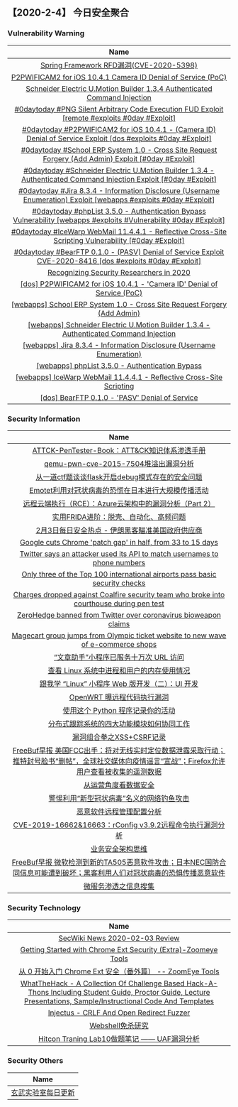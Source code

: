 
 ##   【2020-2-4】 今日安全聚合


###  						       							Vulnerability Warning

|                             Name                             |
| :----------------------------------------------------------: |
|[Spring Framework RFD漏洞(CVE-2020-5398)](https://www.seebug.org/vuldb/ssvid-98127)|
|[P2PWIFICAM2 for iOS 10.4.1 Camera ID Denial of Service (PoC)](https://cxsecurity.com/issue/WLB-2020020010)|
|[Schneider Electric U.Motion Builder 1.3.4 Authenticated Command Injection](https://cxsecurity.com/issue/WLB-2020020006)|
|[#0daytoday #PNG Silent Arbitrary Code Execution FUD Exploit  [remote #exploits  #0day #Exploit]](http://0day.today/exploits/33872)|
|[#0daytoday #P2PWIFICAM2 for iOS 10.4.1 - (Camera ID) Denial of Service Exploit [dos #exploits  #0day #Exploit]](http://0day.today/exploits/33891)|
|[#0daytoday #School ERP System 1.0 - Cross Site Request Forgery (Add Admin) Exploit [#0day #Exploit]](http://0day.today/exploits/33890)|
|[#0daytoday #Schneider Electric U.Motion Builder 1.3.4 - Authenticated Command Injection Exploit [#0day #Exploit]](http://0day.today/exploits/33889)|
|[#0daytoday #Jira 8.3.4 - Information Disclosure (Username Enumeration) Exploit [webapps #exploits  #0day #Exploit]](http://0day.today/exploits/33888)|
|[#0daytoday #phpList 3.5.0 - Authentication Bypass Vulnerability  [webapps #exploits #Vulnerability #0day #Exploit]](http://0day.today/exploits/33887)|
|[#0daytoday #IceWarp WebMail 11.4.4.1 - Reflective Cross-Site Scripting Vulnerability [#0day #Exploit]](http://0day.today/exploits/33886)|
|[#0daytoday #BearFTP 0.1.0 - (PASV) Denial of Service Exploit CVE-2020-8416 [dos #exploits  #0day #Exploit]](http://0day.today/exploits/33885)|
|[Recognizing Security Researchers in 2020](https://msrc-blog.microsoft.com/2020/02/03/recognizing-security-researchers-in-2020/)|
|[[dos] P2PWIFICAM2 for iOS 10.4.1 - 'Camera ID' Denial of Service (PoC)](https://www.exploit-db.com/exploits/47993)|
|[[webapps] School ERP System 1.0 - Cross Site Request Forgery (Add Admin)](https://www.exploit-db.com/exploits/47992)|
|[[webapps] Schneider Electric U.Motion Builder 1.3.4 - Authenticated Command Injection](https://www.exploit-db.com/exploits/47991)|
|[[webapps] Jira 8.3.4 - Information Disclosure (Username Enumeration)](https://www.exploit-db.com/exploits/47990)|
|[[webapps] phpList 3.5.0 - Authentication Bypass](https://www.exploit-db.com/exploits/47989)|
|[[webapps] IceWarp WebMail 11.4.4.1 - Reflective Cross-Site Scripting](https://www.exploit-db.com/exploits/47988)|
|[[dos] BearFTP 0.1.0 - 'PASV' Denial of Service](https://www.exploit-db.com/exploits/47987)|

### 						        							Security Information
|                             Name                                    |
| :----------------------------------------------------------: |
|[ATTCK-PenTester-Book：ATT&CK知识体系渗透手册](https://www.anquanke.com/post/id/197867)|
|[qemu-pwn-cve-2015-7504堆溢出漏洞分析](https://www.anquanke.com/post/id/197638)|
|[从一道ctf题谈谈flask开启debug模式存在的安全问题](https://www.anquanke.com/post/id/197602)|
|[Emotet利用对冠状病毒的恐慌在日本进行大规模传播活动](https://www.anquanke.com/post/id/197843)|
|[远程云端执行（RCE）：Azure云架构中的漏洞分析（Part 2）](https://www.anquanke.com/post/id/197743)|
|[实用FRIDA进阶：脱壳、自动化、高频问题](https://www.anquanke.com/post/id/197670)|
|[2月3日每日安全热点 - 伊朗黑客瞄准美国政府供应商](https://www.anquanke.com/post/id/197833)|
|[Google cuts Chrome 'patch gap' in half, from 33 to 15 days](https://www.zdnet.com/article/google-cuts-chrome-patch-gap-in-half-from-33-to-15-days/#ftag=RSSbaffb68)|
|[Twitter says an attacker used its API to match usernames to phone numbers](https://www.zdnet.com/article/twitter-says-an-attacker-used-its-api-to-match-usernames-to-phone-numbers/#ftag=RSSbaffb68)|
|[Only three of the Top 100 international airports pass basic security checks](https://www.zdnet.com/article/only-three-of-the-top-100-international-airports-pass-basic-security-checks/#ftag=RSSbaffb68)|
|[Charges dropped against Coalfire security team who broke into courthouse during pen test](https://www.zdnet.com/article/charges-dropped-against-penetration-testers-who-broke-into-courthouse/#ftag=RSSbaffb68)|
|[ZeroHedge banned from Twitter over coronavirus bioweapon claims](https://www.zdnet.com/article/zerohedge-banned-from-twitter-over-coronavirus-bioweapon-claims/#ftag=RSSbaffb68)|
|[Magecart group jumps from Olympic ticket website to new wave of e-commerce shops](https://www.zdnet.com/article/magecart-group-jumps-from-olympic-ticket-website-to-new-wave-of-e-commerce-shops/#ftag=RSSbaffb68)|
|[“文章助手”小程序已服务十万次 URL 访问](https://linux.cn/article-11850-1.html?utm_source=rss&utm_medium=rss)|
|[查看 Linux 系统中进程和用户的内存使用情况](https://linux.cn/article-11849-1.html?utm_source=rss&utm_medium=rss)|
|[跟我学 “Linux” 小程序 Web 版开发（二）：UI 开发](https://linux.cn/article-11848-1.html?utm_source=rss&utm_medium=rss)|
|[OpenWRT 曝远程代码执行漏洞](https://linux.cn/article-11847-1.html?utm_source=rss&utm_medium=rss)|
|[使用这个 Python 程序记录你的活动](https://linux.cn/article-11846-1.html?utm_source=rss&utm_medium=rss)|
|[分布式跟踪系统的四大功能模块如何协同工作](https://linux.cn/article-11845-1.html?utm_source=rss&utm_medium=rss)|
|[漏洞组合拳之XSS+CSRF记录](https://www.freebuf.com/vuls/225096.html)|
|[FreeBuf早报  美国FCC出手：将对无线实时定位数据泄露采取行动；推特封号脸书“删帖”，全球社交媒体向疫情谣言“宣战”；Firefox允许用户查看被收集的遥测数据](https://www.freebuf.com/news/226273.html)|
|[从运营角度看数据安全](https://www.freebuf.com/articles/database/223960.html)|
|[警惕利用“新型冠状病毒”名义的网络钓鱼攻击](https://www.freebuf.com/news/226214.html)|
|[恶意软件远程管理配置分析](https://www.freebuf.com/articles/network/224848.html)|
|[CVE-2019-16662&16663：rConfig v3.9.2远程命令执行漏洞分析](https://www.freebuf.com/vuls/224782.html)|
|[业务安全架构思维](https://www.freebuf.com/articles/es/224583.html)|
|[FreeBuf早报  微软检测到新的TA505恶意软件攻击；日本NEC国防合同信息可能遭到破坏；黑客利用人们对冠状病毒的恐惧传播恶意软件](https://www.freebuf.com/news/226158.html)|
|[微服务渗透之信息搜集](https://www.freebuf.com/articles/web/224605.html)|

### 						        							Security  Technology
|                             Name                                    |
| :----------------------------------------------------------: |
|[SecWiki News 2020-02-03 Review](http://www.sec-wiki.com/?2020-02-03)|
|[Getting Started with Chrome Ext Security (Extra)-Zoomeye Tools](https://paper.seebug.org/1116/)|
|[从 0 开始入门 Chrome Ext 安全（番外篇） -- ZoomEye Tools](https://paper.seebug.org/1115/)|
|[WhatTheHack - A Collection Of Challenge Based Hack-A-Thons Including Student Guide, Proctor Guide, Lecture Presentations, Sample/Instructional Code And Templates](http://www.kitploit.com/2020/02/whatthehack-collection-of-challenge.html)|
|[Injectus - CRLF And Open Redirect Fuzzer](http://www.kitploit.com/2020/02/injectus-crlf-and-open-redirect-fuzzer.html)|
|[Webshell免杀研究](http://xz.aliyun.com/t/7151)|
|[Hitcon Traning Lab10做题笔记 —— UAF漏洞分析](http://xz.aliyun.com/t/7146)|

### 						        							Security  Others
|                             Name                                    |
| :----------------------------------------------------------: |
|[玄武实验室每日更新](https://weibo.com/p/1006065582522936/wenzhang?from=page_100606_profile&wvr=6&mod=wenzhangmore)|

